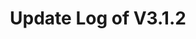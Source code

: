 ---
permalink: /wiki/posts/update-log/3-1-2
title: "Update Log of V3.1.2"
redirect_from:
  - /Posts/Update-Log/3-1-2
easy_links:
  list:
    - link_name: "V3.1.2"
      search:
        name: "V3.1.2"
short_description: "This update is mostly just a small expansion of the previous update."
update_published_at: "2021-04-20 01:33:00 +00:00"
post_created_at: "2021-04-20 00:00:00 +00:00"
post_updated_at: "2021-05-27 00:00:00 +00:00"
tags:
  - V3
  - Improvements Only
update_log_data:
  version: "3.1.2"
  content:
    - title: "Summary"
      id: "SummaryList"
      type: "Unordered_List"
      content:
        - text: "This update is mostly just a small expansion of the previous update."
    - title: "Full Change List"
      id: "ChangeList"
      type: "Unordered_List"
      content:
        - text: "All rainbow effects have been disabled and the bloxy award statue no longer rotates."
          content:
            - text: "Both of these changes are (or at least at the time of writing both of them were) temporary and are expected to be fixed within the next few updates."
            - text: "Reason for this change is they were causing noticeable lag spikes on the server side of the game. Both of these systems are not very well optimized and are pretty dated and have only received a few small updates over the years making it so both of them are in need of a complete recode."
            - text: "While the rainbow effect is disabled all parts that are affected by the rainbow effect will be colored light blue."
        - text: "The dock placing system will now rotate docks (this should have no effect on the user-facing side of the game)."
        - text: "Street lights and the dock entrance lights now once again cast shadows and are no longer dependent on how far away your character is. This change has been made because it appears that Roblox has (*finally*) fixed the light flickering bug."
        - text: "A module (not made by BOB) called \"[Wind Shake](https://devforum.roblox.com/t//1039806)\" has been added to the game and applied to the leaves of trees."
        - text: "Music zones now work again. Apparently I accidentally broke them with a change in one of the previous updates and never noticed that it was broken until recently."
---